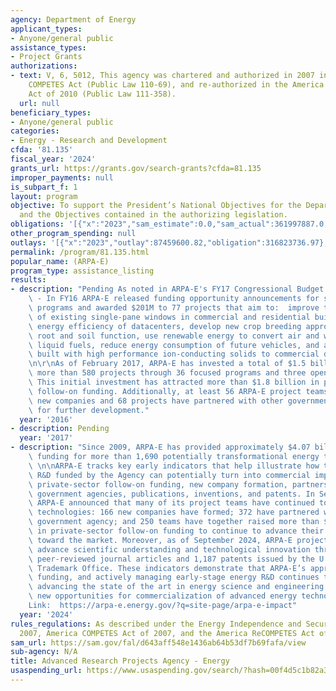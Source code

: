 ```yaml
---
agency: Department of Energy
applicant_types:
- Anyone/general public
assistance_types:
- Project Grants
authorizations:
- text: V, 6, 5012, This agency was chartered and authorized in 2007 in the America
    COMPETES Act (Public Law 110-69), and re-authorized in the America COMPETES Reauthorization
    Act of 2010 (Public Law 111-358).
  url: null
beneficiary_types:
- Anyone/general public
categories:
- Energy - Research and Development
cfda: '81.135'
fiscal_year: '2024'
grants_url: https://grants.gov/search-grants?cfda=81.135
improper_payments: null
is_subpart_f: 1
layout: program
objective: To support the President’s National Objectives for the Department of Energy,
  and the Objectives contained in the authorizing legislation.
obligations: '[{"x":"2023","sam_estimate":0.0,"sam_actual":361997887.0,"usa_spending_actual":361997887.1},{"x":"2024","sam_estimate":0.0,"sam_actual":393273752.0,"usa_spending_actual":393289072.36},{"x":"2025","sam_estimate":0.0,"sam_actual":420000000.0,"usa_spending_actual":22814131.4}]'
other_program_spending: null
outlays: '[{"x":"2023","outlay":87459600.82,"obligation":316823736.97},{"x":"2024","outlay":5519840.81,"obligation":328183502.1},{"x":"2025","outlay":0.0,"obligation":19359496.4}]'
permalink: /program/81.135.html
popular_name: (ARPA-E)
program_type: assistance_listing
results:
- description: "Pending As noted in ARPA-E's FY17 Congressional Budget Justification\
    \ - In FY16 ARPA-E released funding opportunity announcements for seven focused\
    \ programs and awarded $201M to 77 projects that aim to:  improve the energy efficiency\
    \ of existing single-pane windows in commercial and residential buildings,  increase\
    \ energy efficiency of datacenters, develop new crop breeding approaches for improved\
    \ root and soil function, use renewable energy to convert air and water into cost-competitive\
    \ liquid fuels, reduce energy consumption of future vehicles, and accelerate devices\
    \ built with high performance ion-conducting solids to commercial deployment.\r\
    \n\r\nAs of February 2017, ARPA-E has invested a total of $1.5 billion across\
    \ more than 580 projects through 36 focused programs and three open funding solicitations.\
    \ This initial investment has attracted more than $1.8 billion in private sector\
    \ follow-on funding. Additionally, at least 56 ARPA-E project teams have formed\
    \ new companies and 68 projects have partnered with other government agencies\
    \ for further development."
  year: '2016'
- description: Pending
  year: '2017'
- description: "Since 2009, ARPA-E has provided approximately $4.07 billion in R&D\
    \ funding for more than 1,690 potentially transformational energy technology projects.\
    \ \n\nARPA-E tracks key early indicators that help illustrate how the advanced\
    \ R&D funded by the Agency can potentially turn into commercial impact, including\
    \ private-sector follow-on funding, new company formation, partnership with other\
    \ government agencies, publications, inventions, and patents. In September 2024,\
    \ ARPA-E announced that many of its project teams have continued to advance their\
    \ technologies: 166 new companies have formed; 372 have partnered with another\
    \ government agency; and 250 teams have together raised more than $13.5 billion\
    \ in private-sector follow-on funding to continue to advance their technology\
    \ toward the market. Moreover, as of September 2024, ARPA-E projects have helped\
    \ advance scientific understanding and technological innovation through 7,818\
    \ peer-reviewed journal articles and 1,187 patents issued by the U.S. Patent and\
    \ Trademark Office. These indicators demonstrate that ARPA-E’s approach to selecting,\
    \ funding, and actively managing early-stage energy R&D continues to pay off,\
    \ advancing the state of the art in energy science and engineering and defining\
    \ new opportunities for commercialization of advanced energy technologies.\n\n\
    Link:  https://arpa-e.energy.gov/?q=site-page/arpa-e-impact"
  year: '2024'
rules_regulations: As described under the Energy Independence and Security Act of
  2007, America COMPETES Act of 2007, and the America ReCOMPETES Act of 2010.
sam_url: https://sam.gov/fal/d643aff548e1436ab64b53df7b69fafa/view
sub-agency: N/A
title: Advanced Research Projects Agency - Energy
usaspending_url: https://www.usaspending.gov/search/?hash=00f4d5c1b82a371ced1c8f9a6508b785
---
```


